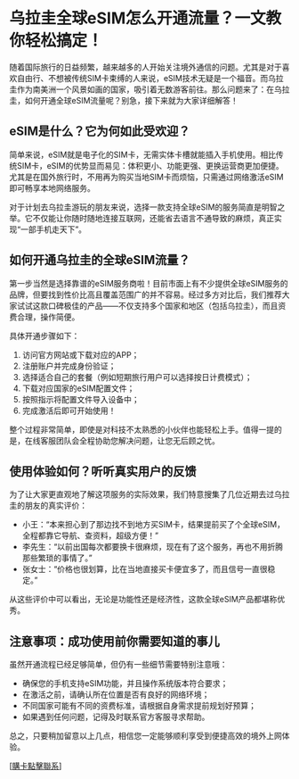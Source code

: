 # 乌拉圭全球eSIM怎么开通流量？一文教你轻松搞定！

随着国际旅行的日益频繁，越来越多的人开始关注境外通信的问题。尤其是对于喜欢自由行、不想被传统SIM卡束缚的人来说，eSIM技术无疑是一个福音。而乌拉圭作为南美洲一个风景如画的国家，吸引着无数游客前往。那么问题来了：在乌拉圭，如何开通全球eSIM流量呢？别急，接下来就为大家详细解答！

## eSIM是什么？它为何如此受欢迎？

简单来说，eSIM就是电子化的SIM卡，无需实体卡槽就能插入手机使用。相比传统SIM卡，eSIM的优势显而易见：体积更小、功能更强、更换运营商更加便捷。尤其是在国外旅行时，不用再为购买当地SIM卡而烦恼，只需通过网络激活eSIM即可畅享本地网络服务。

对于计划去乌拉圭游玩的朋友来说，选择一款支持全球eSIM的服务简直是明智之举。它不仅能让你随时随地连接互联网，还能省去语言不通导致的麻烦，真正实现“一部手机走天下”。

## 如何开通乌拉圭的全球eSIM流量？

第一步当然是选择靠谱的eSIM服务商啦！目前市面上有不少提供全球eSIM服务的品牌，但要找到性价比高且覆盖范围广的并不容易。经过多方对比后，我们推荐大家试试这款口碑极佳的产品——不仅支持多个国家和地区（包括乌拉圭），而且资费合理，操作简便。

具体开通步骤如下：
1. 访问官方网站或下载对应的APP；
2. 注册账户并完成身份验证；
3. 选择适合自己的套餐（例如短期旅行用户可以选择按日计费模式）；
4. 下载对应国家的eSIM配置文件；
5. 按照指示将配置文件导入设备中；
6. 完成激活后即可开始使用！

整个过程非常简单，即使是对科技不太熟悉的小伙伴也能轻松上手。值得一提的是，在线客服团队会全程协助您解决问题，让您无后顾之忧。

## 使用体验如何？听听真实用户的反馈

为了让大家更直观地了解这项服务的实际效果，我们特意搜集了几位近期去过乌拉圭的朋友的真实评价：

- 小王：“本来担心到了那边找不到地方买SIM卡，结果提前买了个全球eSIM，全程都靠它导航、查资料，超级方便！”
- 李先生：“以前出国每次都要换卡很麻烦，现在有了这个服务，再也不用折腾那些繁琐的事情了。”
- 张女士：“价格也很划算，比在当地直接买卡便宜多了，而且信号一直很稳定。”

从这些评价中可以看出，无论是功能性还是经济性，这款全球eSIM产品都堪称优秀。

## 注意事项：成功使用前你需要知道的事儿

虽然开通流程已经足够简单，但仍有一些细节需要特别注意哦：
- 确保您的手机支持eSIM功能，并且操作系统版本符合要求；
- 在激活之前，请确认所在位置是否有良好的网络环境；
- 不同国家可能有不同的资费标准，请根据自身需求提前规划好预算；
- 如果遇到任何问题，记得及时联系官方客服寻求帮助。

总之，只要稍加留意以上几点，相信您一定能够顺利享受到便捷高效的境外上网体验。

[[購卡點擊聯系](https://t.me/s/SXDXQF)]